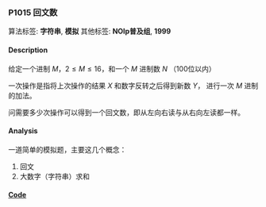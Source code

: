 
### P1015 回文数

算法标签: **字符串**, **模拟**
其他标签: **NOIp普及组**, **1999**

#### Description

给定一个进制 $M$，$2 \le M \le 16$，和一个 $M$ 进制数 $N$ （100位以内）

一次操作是指将上次操作的结果 $X$ 和数字反转之后得到新数 $Y$， 进行一次 $M$ 进制的加法。

问需要多少次操作可以得到一个回文数，即从左向右读与从右向左读都一样。

#### Analysis

一道简单的模拟题，主要这几个概念：

1. 回文
2. 大数字（字符串）求和

#### [Code](../../cpp/10/p1015.cpp)


